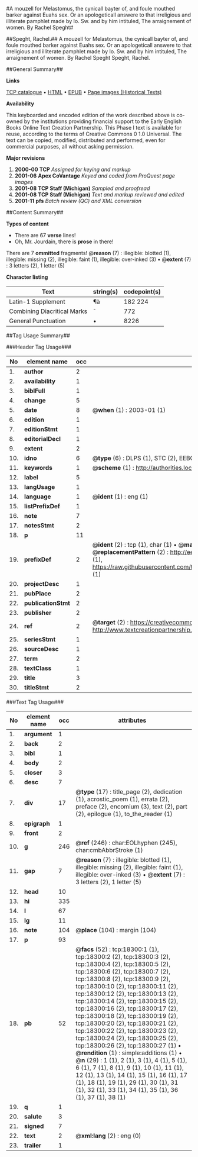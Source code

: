 #A mouzell for Melastomus, the cynicall bayter of, and foule mouthed barker against Euahs sex. Or an apologeticall answere to that irreligious and illiterate pamphlet made by Io. Sw. and by him intituled, The arraignement of women. By Rachel Speght#

##Speght, Rachel.##
A mouzell for Melastomus, the cynicall bayter of, and foule mouthed barker against Euahs sex. Or an apologeticall answere to that irreligious and illiterate pamphlet made by Io. Sw. and by him intituled, The arraignement of women. By Rachel Speght
Speght, Rachel.

##General Summary##

**Links**

[TCP catalogue](http://www.ota.ox.ac.uk/tcp/)  • 
[HTML](http://tei.it.ox.ac.uk/tcp/Texts-HTML/free/A12/A12750.html)  • 
[EPUB](http://tei.it.ox.ac.uk/tcp/Texts-EPUB/free/A12/A12750.epub) • 
[Page images (Historical Texts)](https://data.historicaltexts.jisc.ac.uk/view?pubId=eebo-99852945e&pageId=eebo-99852945e-18300-1)

**Availability**

This keyboarded and encoded edition of the
	       work described above is co-owned by the institutions
	       providing financial support to the Early English Books
	       Online Text Creation Partnership. This Phase I text is
	       available for reuse, according to the terms of Creative
	       Commons 0 1.0 Universal. The text can be copied,
	       modified, distributed and performed, even for
	       commercial purposes, all without asking permission.

**Major revisions**

1. __2000-00__ __TCP__ *Assigned for keying and markup*
1. __2001-06__ __Apex CoVantage__ *Keyed and coded from ProQuest page images*
1. __2001-08__ __TCP Staff (Michigan)__ *Sampled and proofread*
1. __2001-08__ __TCP Staff (Michigan)__ *Text and markup reviewed and edited*
1. __2001-11__ __pfs__ *Batch review (QC) and XML conversion*

##Content Summary##

**Types of content**

  * There are 67 **verse** lines!
  * Oh, Mr. Jourdain, there is **prose** in there!

There are 7 **ommitted** fragments! 
 @__reason__ (7) : illegible: blotted (1), illegible: missing (2), illegible: faint (1), illegible: over-inked (3)  •  @__extent__ (7) : 3 letters (2), 1 letter (5)

**Character listing**


|Text|string(s)|codepoint(s)|
|---|---|---|
|Latin-1 Supplement|¶à|182 224|
|Combining             Diacritical Marks|̄|772|
|General Punctuation|•|8226|

##Tag Usage Summary##

###Header Tag Usage###

|No|element name|occ|attributes|
|---|---|---|---|
|1.|__author__|2||
|2.|__availability__|1||
|3.|__biblFull__|1||
|4.|__change__|5||
|5.|__date__|8| @__when__ (1) : 2003-01 (1)|
|6.|__edition__|1||
|7.|__editionStmt__|1||
|8.|__editorialDecl__|1||
|9.|__extent__|2||
|10.|__idno__|6| @__type__ (6) : DLPS (1), STC (2), EEBO-CITATION (1), PROQUEST (1), VID (1)|
|11.|__keywords__|1| @__scheme__ (1) : http://authorities.loc.gov/ (1)|
|12.|__label__|5||
|13.|__langUsage__|1||
|14.|__language__|1| @__ident__ (1) : eng (1)|
|15.|__listPrefixDef__|1||
|16.|__note__|7||
|17.|__notesStmt__|2||
|18.|__p__|11||
|19.|__prefixDef__|2| @__ident__ (2) : tcp (1), char (1)  •  @__matchPattern__ (2) : ([0-9\-]+):([0-9IVX]+) (1), (.+) (1)  •  @__replacementPattern__ (2) : http://eebo.chadwyck.com/downloadtiff?vid=$1&page=$2 (1), https://raw.githubusercontent.com/textcreationpartnership/Texts/master/tcpchars.xml#$1 (1)|
|20.|__projectDesc__|1||
|21.|__pubPlace__|2||
|22.|__publicationStmt__|2||
|23.|__publisher__|2||
|24.|__ref__|2| @__target__ (2) : https://creativecommons.org/publicdomain/zero/1.0/ (1), http://www.textcreationpartnership.org/docs/. (1)|
|25.|__seriesStmt__|1||
|26.|__sourceDesc__|1||
|27.|__term__|2||
|28.|__textClass__|1||
|29.|__title__|3||
|30.|__titleStmt__|2||


###Text Tag Usage###

|No|element name|occ|attributes|
|---|---|---|---|
|1.|__argument__|1||
|2.|__back__|2||
|3.|__bibl__|1||
|4.|__body__|2||
|5.|__closer__|3||
|6.|__desc__|7||
|7.|__div__|17| @__type__ (17) : title_page (2), dedication (1), acrostic_poem (1), errata (2), preface (2), encomium (3), text (2), part (2), epilogue (1), to_the_reader (1)|
|8.|__epigraph__|1||
|9.|__front__|2||
|10.|__g__|246| @__ref__ (246) : char:EOLhyphen (245), char:cmbAbbrStroke (1)|
|11.|__gap__|7| @__reason__ (7) : illegible: blotted (1), illegible: missing (2), illegible: faint (1), illegible: over-inked (3)  •  @__extent__ (7) : 3 letters (2), 1 letter (5)|
|12.|__head__|10||
|13.|__hi__|335||
|14.|__l__|67||
|15.|__lg__|11||
|16.|__note__|104| @__place__ (104) : margin (104)|
|17.|__p__|93||
|18.|__pb__|52| @__facs__ (52) : tcp:18300:1 (1), tcp:18300:2 (2), tcp:18300:3 (2), tcp:18300:4 (2), tcp:18300:5 (2), tcp:18300:6 (2), tcp:18300:7 (2), tcp:18300:8 (2), tcp:18300:9 (2), tcp:18300:10 (2), tcp:18300:11 (2), tcp:18300:12 (2), tcp:18300:13 (2), tcp:18300:14 (2), tcp:18300:15 (2), tcp:18300:16 (2), tcp:18300:17 (2), tcp:18300:18 (2), tcp:18300:19 (2), tcp:18300:20 (2), tcp:18300:21 (2), tcp:18300:22 (2), tcp:18300:23 (2), tcp:18300:24 (2), tcp:18300:25 (2), tcp:18300:26 (2), tcp:18300:27 (1)  •  @__rendition__ (1) : simple:additions (1)  •  @__n__ (29) : 1 (1), 2 (1), 3 (1), 4 (1), 5 (1), 6 (1), 7 (1), 8 (1), 9 (1), 10 (1), 11 (1), 12 (1), 13 (1), 14 (1), 15 (1), 16 (1), 17 (1), 18 (1), 19 (1), 29 (1), 30 (1), 31 (1), 32 (1), 33 (1), 34 (1), 35 (1), 36 (1), 37 (1), 38 (1)|
|19.|__q__|1||
|20.|__salute__|3||
|21.|__signed__|7||
|22.|__text__|2| @__xml:lang__ (2) : eng (0)|
|23.|__trailer__|1||
